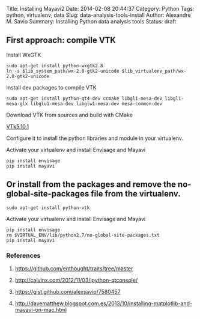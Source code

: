Title: Installing Mayavi2
Date: 2014-02-08 20:44:37 
Category: Python
Tags: python, virtualenv, data
Slug: data-analysis-tools-install
Author: Alexandre M. Savio
Summary: Installing Python data analysis tools 
Status: draft

## First approach: compile VTK

 Install WxGTK

    sudo apt-get install python-wxgtk2.8
    ln -s $lib_system_path/wx-2.8-gtk2-unicode $lib_virtualenv_path/wx-2.8-gtk2-unicode

 Install dev packages to compile VTK
    
    sudo apt-get install python-qt4-dev ccmake libgl1-mesa-dev libgl1-mesa-glx libglu1-mesa-dev libglw1-mesa-dev mesa-common-dev 

 Download VTK from sources and build with CMake

  [VTk5.10.1](http://www.vtk.org/files/release/5.10/vtk-5.10.1.tar.gz)

  Configure it to install the python libraries and module in your virtualenv.

 Activate your virtualenv and install Envisage and Mayavi

    pip install envisage
    pip install mayavi

 ## Or install from the packages and remove the no-global-site-packages file from the virtualenv.

    sudo apt-get install python-vtk

  Activate your virtualenv and install Envisage and Mayavi

    pip install envisage
    rm $VIRTUAL_ENV/lib/python2.7/no-global-site-packages.txt
    pip install mayavi

### References

 1. https://github.com/enthought/traits/tree/master

 2. <http://calvinx.com/2012/11/03/ipython-qtconsole/>

 3. <https://gist.github.com/alexsavio/7580457>

 4. <http://davematthew.blogspot.com.es/2013/10/installing-matplotlib-and-mayavi-on-mac.html>
